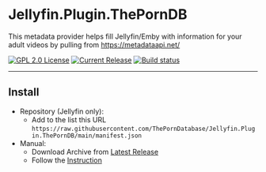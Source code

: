 # Jellyfin.Plugin.ThePornDB

This metadata provider helps fill Jellyfin/Emby with information for your adult videos by pulling from https://metadataapi.net/

[![GPL 2.0 License](https://img.shields.io/github/license/ThePornDatabase/Jellyfin.Plugin.ThePornDB)](./LICENSE)
[![Current Release](https://img.shields.io/github/release/ThePornDatabase/Jellyfin.Plugin.ThePornDB)](https://github.com/ThePornDatabase/Jellyfin.Plugin.ThePornDB/releases/latest)
[![Build status](https://img.shields.io/github/workflow/status/ThePornDatabase/Jellyfin.Plugin.ThePornDB/Build)](https://github.com/ThePornDatabase/Jellyfin.Plugin.ThePornDB/releases/tag/latest)

------------

## Install
- Repository (Jellyfin only):
  - Add to the list this URL `https://raw.githubusercontent.com/ThePornDatabase/Jellyfin.Plugin.ThePornDB/main/manifest.json`
- Manual:
  - Download Archive from [Latest Release](https://github.com/ThePornDatabase/Jellyfin.Plugin.ThePornDB/releases/latest)
  - Follow the [Instruction](https://jellyfin.org/docs/general/server/plugins/index.html)